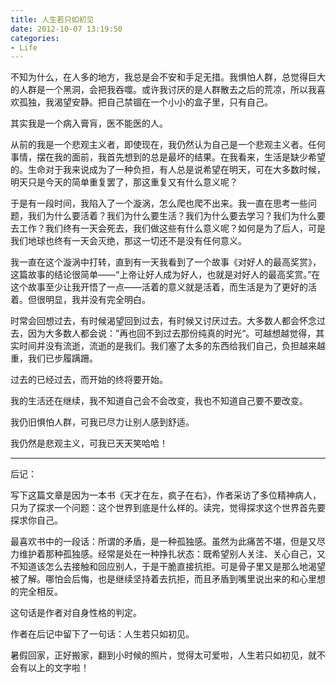 ```yaml
---
title: 人生若只如初见
date: 2012-10-07 13:19:50
categories:
- Life
---
```


不知为什么，在人多的地方，我总是会不安和手足无措。我惧怕人群，总觉得巨大的人群是一个黑洞，会把我吞噬。或许我讨厌的是人群散去之后的荒凉，所以我喜欢孤独，我渴望安静。把自己禁锢在一个小小的盒子里，只有自己。

<!-- more -->

其实我是一个病入膏肓，医不能医的人。

从前的我是一个悲观主义者，即使现在，我仍然认为自己是一个悲观主义者。任何事情，摆在我的面前，我首先想到的总是最坏的结果。在我看来，生活是缺少希望的。生命对于我来说成为了一种负担，有人总是说希望在明天，可在大多数时候，明天只是今天的简单重复罢了，那这重复又有什么意义呢？

于是有一段时间，我陷入了一个漩涡，怎么爬也爬不出来。我一直在思考一些问题，我们为什么要活着？我们为什么要生活？我们为什么要去学习？我们为什么要去工作？我们终有一天会死去，我们做这些有什么意义呢？如何是为了后人，可是我们地球也终有一天会灭绝，那这一切还不是没有任何意义。

我一直在这个漩涡中打转，直到有一天我看到了一个故事《对好人的最高奖赏》，这篇故事的结论很简单——“上帝让好人成为好人，也就是对好人的最高奖赏。”在这个故事至少让我开悟了一点——活着的意义就是活着，而生活是为了更好的活着。但很明显，我并没有完全明白。

时常会回想过去，有时候渴望回到过去，有时候又讨厌过去。大多数人都会怀念过去，因为大多数人都会说：”再也回不到过去那份纯真的时光“。可越想越觉得，其实时间并没有流逝，流逝的是我们。我们塞了太多的东西给我们自己，负担越来越重，我们已步履蹒跚。

过去的已经过去，而开始的终将要开始。

我的生活还在继续，我不知道自己会不会改变，我也不知道自己要不要改变。

我仍旧惧怕人群，可我已尽力让别人感到舒适。

我仍然是悲观主义，可我已天天笑哈哈！


---
后记：

写下这篇文章是因为一本书《天才在左，疯子在右》，作者采访了多位精神病人，只为了探求一个问题：这个世界到底是什么样的。读完，觉得探求这个世界首先要探求你自己。

最喜欢书中的一段话：所谓的矛盾，是一种孤独感。虽然为此痛苦不堪，但是又尽力维护着那种孤独感。经常是处在一种挣扎状态：既希望别人关注、关心自己，又不知道该怎么去接触和回应别人，于是干脆直接抗拒。可是骨子里又是那么地渴望被了解。哪怕会后悔，也是继续坚持着去抗拒，而且矛盾到嘴里说出来的和心里想的完全相反。

这句话是作者对自身性格的判定。

作者在后记中留下了一句话：人生若只如初见。

暑假回家，正好搬家，翻到小时候的照片，觉得太可爱啦，人生若只如初见，就不会有以上的文字啦！
